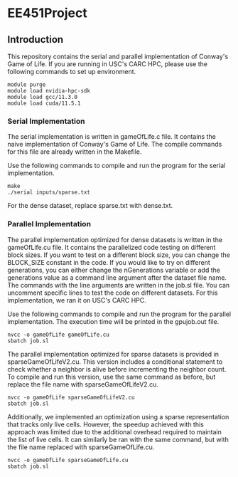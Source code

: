 # EE451Project

## Introduction

This repository contains the serial and parallel implementation of Conway's Game of Life. If you are running in USC's CARC HPC, please use the following commands to set up environment.
```
module purge
module load nvidia-hpc-sdk
module load gcc/11.3.0
module load cuda/11.5.1
```

### Serial Implementation

The serial implementation is written in gameOfLife.c file. It contains the naive implementation of Conway's Game of Life. The compile commands for this file are already written in the Makefile. 

Use the following commands to compile and run the program for the serial implementation.

```
make
./serial inputs/sparse.txt
```

For the dense dataset, replace sparse.txt with dense.txt.

### Parallel Implementation

The parallel implementation optimized for dense datasets is written in the gameOfLife.cu file. It contains the parallelized code testing on different block sizes. If you want to test on a different block size, you can change the BLOCK_SIZE constant in the code. If you would like to try on different generations, you can either change the nGenerations variable or add the generations value as a command line argument after the dataset file name. The commands with the line arguments are written in the job.sl file. You can uncomment specific lines to test the code on different datasets. For this implementation, we ran it on USC's CARC HPC.

Use the following commands to compile and run the program for the parallel implementation. The execution time will be printed in the gpujob.out file.

```
nvcc -o gameOfLife gameOfLife.cu
sbatch job.sl
```

The parallel implementation optimized for sparse datasets is provided in sparseGameOfLifeV2.cu. This version includes a conditional statement to check whether a neighbor is alive before incrementing the neighbor count. To compile and run this version, use the same command as before, but replace the file name with sparseGameOfLifeV2.cu.
```
nvcc -o gameOfLife sparseGameOfLifeV2.cu
sbatch job.sl
```

Additionally, we implemented an optimization using a sparse representation that tracks only live cells. However, the speedup achieved with this approach was limited due to the additional overhead required to maintain the list of live cells. It can similarly be ran with the same command, but with the file name replaced with sparseGameOfLife.cu.
```
nvcc -o gameOfLife sparseGameOfLife.cu
sbatch job.sl
```

